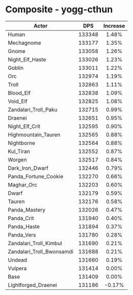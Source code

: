 # Composite - yogg-cthun
| Actor | DPS | Increase |
|---|:---:|:---:|
|Human|133348|1.48%|
|Mechagnome|133177|1.35%|
|Gnome|133058|1.26%|
|Night_Elf_Haste|133026|1.23%|
|Goblin|133011|1.22%|
|Orc|132974|1.19%|
|Troll|132863|1.11%|
|Blood_Elf|132838|1.09%|
|Void_Elf|132825|1.08%|
|Zandalari_Troll_Paku|132715|0.99%|
|Draenei|132651|0.95%|
|Night_Elf_Crit|132595|0.90%|
|Highmountain_Tauren|132565|0.88%|
|Nightborne|132564|0.88%|
|Kul_Tiran|132552|0.87%|
|Worgen|132517|0.84%|
|Dark_Iron_Dwarf|132446|0.79%|
|Panda_Fortune_Cookie|132270|0.66%|
|Maghar_Orc|132203|0.60%|
|Dwarf|132179|0.59%|
|Tauren|132176|0.58%|
|Panda_Mastery|132026|0.47%|
|Panda_Crit|131940|0.40%|
|Panda_Haste|131894|0.37%|
|Panda_Vers|131780|0.28%|
|Zandalari_Troll_Kimbul|131690|0.21%|
|Zandalari_Troll_Bwonsamdi|131688|0.21%|
|Undead|131660|0.19%|
|Vulpera|131414|0.00%|
|Base|131409|0.00%|
|Lightforged_Draenei|131186|-0.17%|
